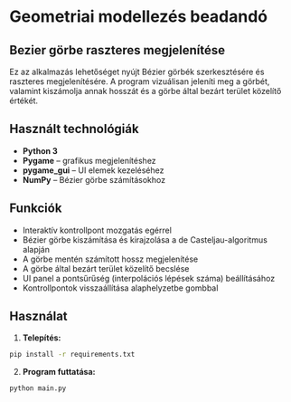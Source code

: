 # Geometriai modellezés beadandó
## Bezier görbe raszteres megjelenítése
Ez az alkalmazás lehetőséget nyújt Bézier görbék szerkesztésére és raszteres megjelenítésére. A program vizuálisan jeleníti meg a görbét, valamint kiszámolja annak hosszát és a görbe által bezárt terület közelítő értékét.

## Használt technológiák

- **Python 3**
- **Pygame** – grafikus megjelenítéshez
- **pygame_gui** – UI elemek kezeléséhez
- **NumPy** – Bézier görbe számításokhoz

## Funkciók

- Interaktív kontrollpont mozgatás egérrel
- Bézier görbe kiszámítása és kirajzolása a de Casteljau-algoritmus alapján
- A görbe mentén számított hossz megjelenítése
- A görbe által bezárt terület közelítő becslése
- UI panel a pontsűrűség (interpolációs lépések száma) beállításához
- Kontrollpontok visszaállítása alaphelyzetbe gombbal

## Használat

1. **Telepítés:**

```bash
pip install -r requirements.txt
```
2. **Program futtatása:**

```bash
python main.py
```